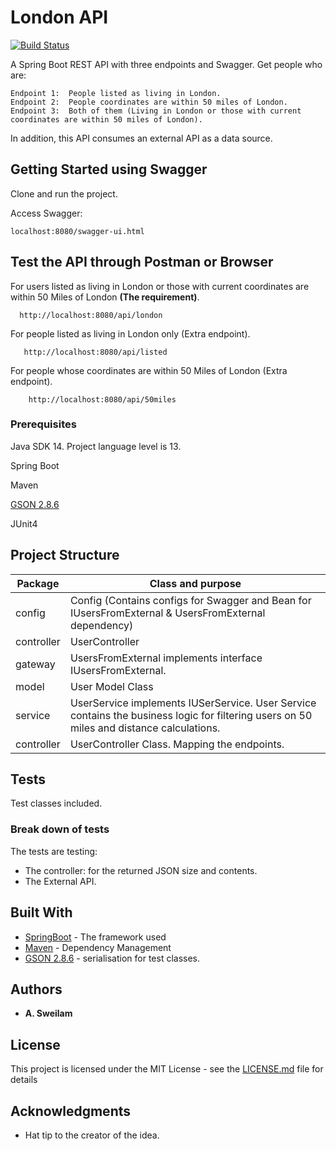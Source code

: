 # London API

[![Build Status](https://dev.azure.com/anhsbio/London%20API/_apis/build/status/ASweilam.londonapi?branchName=master)](https://dev.azure.com/anhsbio/London%20API/_build/latest?definitionId=10&branchName=master)

A Spring Boot REST API with three endpoints and Swagger. Get people who are:

    Endpoint 1:  People listed as living in London.
    Endpoint 2:  People coordinates are within 50 miles of London.
    Endpoint 3:  Both of them (Living in London or those with current coordinates are within 50 miles of London).

In addition, this API consumes an external API as a data source.

## Getting Started using Swagger

Clone and run the project.

Access Swagger:

    localhost:8080/swagger-ui.html
    
## Test the API through Postman or Browser

For users listed as living in London or those with current coordinates are within 50 Miles of London **(The requirement)**.
 
      http://localhost:8080/api/london  

For people listed as living in London only (Extra endpoint).

       http://localhost:8080/api/listed
       
For people whose coordinates are within 50 Miles of London (Extra endpoint).

        http://localhost:8080/api/50miles           

### Prerequisites

Java SDK 14. Project language level is 13.

Spring Boot

Maven

[GSON 2.8.6](https://mvnrepository.com/artifact/com.google.code.gson/gson/2.8.6)

JUnit4

## Project Structure
| Package                                          | Class and purpose                                    | 
| ------------------------------------------------ | ---------------------------------------- |
| config                                           | Config (Contains configs for Swagger and Bean for IUsersFromExternal & UsersFromExternal dependency) | 
| controller                                       | UserController                             |
| gateway                                          | UsersFromExternal implements interface IUsersFromExternal.           |
| model                                            | User Model Class                                |
| service                                          | UserService implements IUSerService. User Service contains the business logic for filtering users on 50 miles and distance calculations.  |
| controller                                       | UserController Class. Mapping the endpoints.                   |

 

## Tests

Test classes included.

### Break down of tests

The tests are testing:
 - The controller: for the returned JSON size and contents.
 - The External API.

## Built With

* [SpringBoot](https://start.spring.io/) - The framework used
* [Maven](https://maven.apache.org/) - Dependency Management
* [GSON 2.8.6](https://mvnrepository.com/artifact/com.google.code.gson/gson/2.8.6) - serialisation for test classes. 

## Authors

* **A. Sweilam** 

## License

This project is licensed under the MIT License - see the [LICENSE.md](LICENSE.md) file for details

## Acknowledgments

* Hat tip to the creator of the idea.